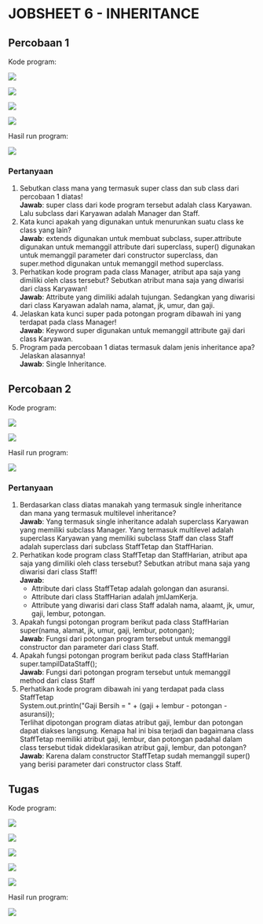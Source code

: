 # JOBSHEET 6 - INHERITANCE

## Percobaan 1
Kode program: <br>

![](img/Percobaan1ClassKaryawan.png)

![](img/Percobaan1ClassManager.png)

![](img/Percobaan1ClassStaff.png)

![](img/Percobaan1ClassMain.png)

Hasil run program: <br>

![](img/Percobaan1HasilRun.png)

### Pertanyaan
1. Sebutkan class mana yang termasuk super class dan sub class dari percobaan 1 diatas! <br>
    **Jawab**: super class dari kode program tersebut adalah class Karyawan. Lalu subclass dari Karyawan adalah Manager dan Staff.
2. Kata kunci apakah yang digunakan untuk menurunkan suatu class ke class yang lain? <br>
    **Jawab**: extends digunakan untuk membuat subclass, super.attribute digunakan untuk memanggil attribute dari superclass, super() digunakan untuk memanggil parameter dari constructor superclass, dan super.method digunakan untuk memanggil method superclass.
3. Perhatikan kode program pada class Manager, atribut apa saja yang dimiliki oleh class
   tersebut? Sebutkan atribut mana saja yang diwarisi dari class Karyawan! <br>
    **Jawab**: Attribute yang dimiliki adalah tujungan. Sedangkan yang diwarisi dari class Karyawan adalah nama, alamat, jk, umur, dan gaji.
4. Jelaskan kata kunci super pada potongan program dibawah ini yang terdapat pada class
   Manager! <br>
    **Jawab**: Keyword super digunakan untuk memanggil attribute gaji dari class Karyawan.
5. Program pada percobaan 1 diatas termasuk dalam jenis inheritance apa? Jelaskan
   alasannya! <br>
    **Jawab**: Single Inheritance.

## Percobaan 2
Kode program: <br>

![](img/Percobaan2ClassStaffTetap.png)

![](img/Percobaan2ClassStaffTetap.png)

Hasil run program: <br>

![](img/Percobaan2HasilRun.png)

### Pertanyaan
1. Berdasarkan class diatas manakah yang termasuk single inheritance dan mana yang termasuk multilevel inheritance? <br>
    **Jawab**: Yang termasuk single inheritance adalah superclass Karyawan yang memiliki subclass Manager. Yang termasuk multilevel adalah superclass Karyawan yang memiliki subclass Staff dan class Staff adalah superclass dari subclass StaffTetap dan StaffHarian.
2. Perhatikan kode program class StaffTetap dan StaffHarian, atribut apa saja yang dimiliki oleh class tersebut? Sebutkan atribut mana saja yang diwarisi dari class Staff! <br>
    **Jawab**: <br> 
    - Attribute dari class StaffTetap adalah golongan dan asuransi. 
    - Attribute dari class StaffHarian adalah jmlJamKerja.
    - Attribute yang diwarisi dari class Staff adalah nama, alaamt, jk, umur, gaji, lembur, potongan.
3. Apakah fungsi potongan program berikut pada class StaffHarian <br>
   super(nama, alamat, jk, umur, gaji, lembur, potongan); <br>
    **Jawab**: Fungsi dari potongan program tersebut untuk memanggil constructor dan parameter dari class Staff.
4. Apakah fungsi potongan program berikut pada class StaffHarian <br>
   super.tampilDataStaff(); <br>
    **Jawab**: Fungsi dari potongan program tersebut untuk memanggil method dari class Staff
5. Perhatikan kode program dibawah ini yang terdapat pada class StaffTetap <br>
   System.out.println("Gaji Bersih       = " + (gaji + lembur - potongan - asuransi)); <br>
   Terlihat dipotongan program diatas atribut gaji, lembur dan potongan dapat diakses langsung. Kenapa hal ini bisa terjadi dan bagaimana class StaffTetap memiliki atribut gaji, lembur, dan potongan padahal dalam class tersebut tidak dideklarasikan atribut gaji, lembur, dan potongan? <br>
    **Jawab**: Karena dalam constructor StaffTetap sudah memanggil super() yang berisi parameter dari constructor class Staff.

## Tugas
Kode program: <br>
 
![](img/TugasClassKomputer.png)

![](img/TugasClassPC.png)

![](img/TugasClassLaptop.png)

![](img/TugasClassMac.png)

![](img/TugasClassWindows.png)

Hasil run program: <br>

![](img/TugasHasilRun.png)